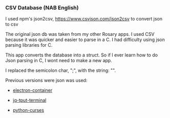 ### CSV Database (NAB English)

I used npm's json2csv, https://www.csvjson.com/json2csv to convert json to csv

The original json db was taken from my other Rosary apps. I used CSV because it was quicker and easier to parse in a C. I had difficulty using json parsing libraries for C.

This app converts the database into a struct. So if I ever learn how to do Json parsing in C, I wont need to make a new app.

I replaced the semicolon char, ";", with the string: "<semicolon>".

Previous versions were json was used:

* [electron-container](https://github.com/mezcel/electron-container)

* [jq-tput-terminal](https://github.com/mezcel/jq-tput-terminal)

* [python-curses](https://github.com/mezcel/python-curses)
